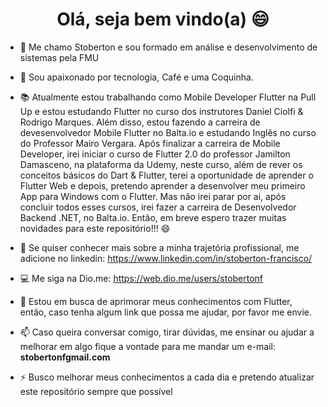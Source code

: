 ### 

<h1 align="center">Olá, seja bem vindo(a) 😄</h1>

- 👋 Me chamo Stoberton e sou formado em análise e desenvolvimento de sistemas pela FMU

- 🥰 Sou apaixonado por tecnologia, Café e uma Coquinha.

- 📚 Atualmente estou trabalhando como Mobile Developer Flutter na Pull Up e estou estudando Flutter no curso dos instrutores Daniel Ciolfi & Rodrigo Marques. Além disso, estou fazendo a carreira de devesenvolvedor Mobile Flutter no Balta.io e estudando Inglês no curso do Professor Mairo Vergara. Após finalizar a carreira de Mobile Developer, irei iniciar o curso de Flutter 2.0 do professor Jamilton Damasceno, na plataforma da Udemy, neste curso, além de rever os conceitos básicos do Dart & Flutter, terei a oportunidade de aprender o Flutter Web e depois, pretendo aprender a desenvolver meu primeiro App para Windows com o Flutter. Mas não irei parar por ai, após concluir todos esses cursos, irei fazer a carreira de Desenvolvedor Backend .NET, no Balta.io. Então, em breve espero trazer muitas novidades para este repositório!!! 😄 

- 🔭  Se quiser conhecer mais sobre a minha trajetória profissional, me adicione no linkedin:
      https://www.linkedin.com/in/stoberton-francisco/
      
- 💻  Me siga na Dio.me:
      https://web.dio.me/users/stobertonf

- 💬 Estou em busca de aprimorar meus conhecimentos com Flutter, então, caso tenha algum link que possa me ajudar, por favor me envie.

- 📫 Caso queira conversar comigo, tirar dúvidas, me ensinar ou ajudar a melhorar em algo fique a vontade para me mandar um e-mail: **stobertonfgmail.com**

- ⚡ Busco melhorar meus conhecimentos a cada dia e pretendo atualizar este repositório sempre que possível
